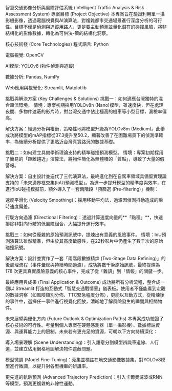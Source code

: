 智慧交通影像分析與風險評估系統 (Intelligent Traffic Analysis & Risk Assessment System)
專案目標 (Project Objective)
本專案旨在驗證利用單一攝影機影像，透過電腦視覺與AI演算法，對複雜都市交通場景進行深度分析的可行性。目標不僅是偵測與追蹤用路人，更是要主動預測並量化潛在的碰撞風險，將非結構化的影像數據，轉化為可供決-策的結構化洞察。

核心技術棧 (Core Technologies)
程式語言: Python

電腦視覺: OpenCV

AI模型: YOLOv8 (物件偵測與追蹤)

數據分析: Pandas, NumPy

Web應用與視覺化: Streamlit, Matplotlib

挑戰與解決方案 (Key Challenges & Solutions)
挑戰一：如何適應台灣獨特的混合車流環境。
情境：專案初期採用YOLOv8n (Nano)模型，雖速度快，但在處理夜間、多物件遮蔽的影片時，對台灣交通中佔比極高的機車等小型目標，漏檢率偏高。

解決方案：經過分析與權衡，策略性地將模型升級為YOLOv8m (Medium)。此舉成功將模型的mAP指標從37.3提升至50.2，顯著改善了在困難場景下的偵測準確率，為後續分析提供了更貼近台灣真實路況的數據基礎。

挑戰二：如何建立具備學術理論支持的精準碰撞預測模型。
情境：專案初期採用了簡易的「距離趨近」演算法，將物件簡化為無體積的「質點」，導致了大量的假警報。

解決方案：自主設計並迭代了三代演算法，最終進化到在自駕車領域具備堅實理論支持的「未來邊界框交集(IoU)預測模型」。為進一步提升模型的精準度與效率，在進行IoU碰撞模擬前，額外導入了一套兩階段「預篩選 (Pre-filtering)」機制：

速度平滑化 (Velocity Smoothing)：採用移動平均法，過濾因偵測抖動造成的瞬時速度偏差。

行駛方向過濾 (Directional Filtering)：透過計算速度向量的**「點積」**，快速排除非對向行駛的低風險組合，大幅提升運行效率。

挑戰三：如何從龐雜的原始預測訊號中，提煉出有意義的風險事件。
情境：IoU預測演算法雖然精準，但由於其高度敏感性，在22秒影片中仍產生了數千次的原始碰撞訊號。

解決方案：設計並實作了一套「兩階段數據精煉 (Two-Stage Data Refining)」的後處理流程（事件彙總與持續時間過濾），成功將數千筆原始訊號，最終提煉為 178 次更具真實風險意義的核心事件，完成了從「雜訊」到「情報」的關鍵一步。

最終應用與成果 (Final Application & Outcome)
成功將所有分析流程，整合成一個以 Streamlit 打造的互動式「智慧交通戰情室」儀表板。使用者不僅能看到宏觀的數據洞察（如風險類別分佈、TTC緊急程度分佈），更能以互動方式，從精煉後的事件中，選擇任一事件進行視覺化回放，清晰地了解風險發生的瞬間與相關物件。

未來展望與優化方向 (Future Outlook & Optimization Paths)
本專案成功驗證了核心技術的可行性。考量到個人專案在硬體感測器（單一攝影機）、數據標註資源、與運算能力上的限制，未來若有更充足的資源，可朝以下方向持續深化：

導入場景理解 (Scene Understanding)：引入語意分割模型辨識車道線、人行道，並建立佔用網格地圖解決物件遮蔽問題。

模型微調 (Model Fine-Tuning)：蒐集並標註在地交通影像數據集，對YOLOv8模型進行微調，以提升對各型機車的辨識率。

更先進的軌跡預測 (Advanced Trajectory Prediction)：引入卡爾曼濾波或RNN等模型，預測更複雜的非線性運動。